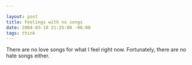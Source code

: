 ```yaml
--- 

layout: post
title: Feelings with no songs
date: 2004-03-18 21:25:00 -06:00
tags: think
---
```

There are no love songs for what I feel right now.
Fortunately, there are no hate songs either.
